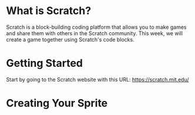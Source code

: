 # What is Scratch?

Scratch is a block-building coding platform that allows you to make games and share them with others in the Scratch community. This week, we will create a game together using Scratch's code blocks.

# Getting Started

Start by going to the Scratch website with this URL: https://scratch.mit.edu/



# Creating Your Sprite

